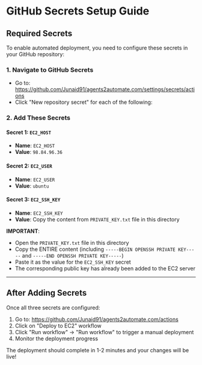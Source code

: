 # GitHub Secrets Setup Guide

## Required Secrets

To enable automated deployment, you need to configure these secrets in your GitHub repository:

### 1. Navigate to GitHub Secrets
- Go to: https://github.com/Junaid91/agents2automate.com/settings/secrets/actions
- Click "New repository secret" for each of the following:

### 2. Add These Secrets

#### Secret 1: `EC2_HOST`
- **Name**: `EC2_HOST`
- **Value**: `98.84.96.36`

#### Secret 2: `EC2_USER`
- **Name**: `EC2_USER`
- **Value**: `ubuntu`

#### Secret 3: `EC2_SSH_KEY`
- **Name**: `EC2_SSH_KEY`
- **Value**: Copy the content from `PRIVATE_KEY.txt` file in this directory

**IMPORTANT**: 
- Open the `PRIVATE_KEY.txt` file in this directory
- Copy the ENTIRE content (including `-----BEGIN OPENSSH PRIVATE KEY-----` and `-----END OPENSSH PRIVATE KEY-----`)
- Paste it as the value for the `EC2_SSH_KEY` secret
- The corresponding public key has already been added to the EC2 server

---

## After Adding Secrets

Once all three secrets are configured:
1. Go to: https://github.com/Junaid91/agents2automate.com/actions
2. Click on "Deploy to EC2" workflow
3. Click "Run workflow" → "Run workflow" to trigger a manual deployment
4. Monitor the deployment progress

The deployment should complete in 1-2 minutes and your changes will be live!
